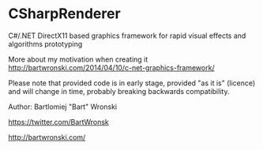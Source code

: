 CSharpRenderer
==============

C#/.NET DirectX11 based graphics framework for rapid visual effects and algorithms prototyping

More about my motivation when creating it http://bartwronski.com/2014/04/10/c-net-graphics-framework/ 

Please note that provided code is in early stage, provided "as it is" (licence) and will change in time, probably breaking backwards compatibility.

Author: Bartlomiej "Bart" Wronski 

https://twitter.com/BartWronsk 

http://bartwronski.com/
